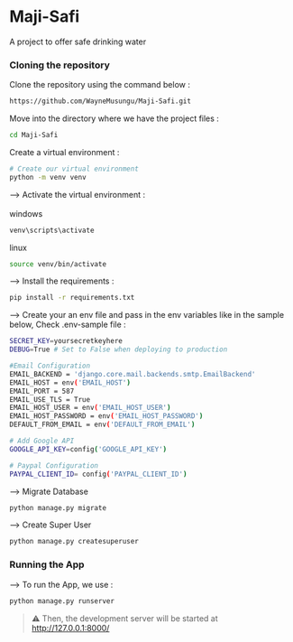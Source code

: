 # Maji-Safi
A project to offer safe drinking water

### Cloning the repository

Clone the repository using the command below :

```bash
https://github.com/WayneMusungu/Maji-Safi.git

```

Move into the directory where we have the project files :
```bash
cd Maji-Safi

```

Create a virtual environment :
```bash
# Create our virtual environment
python -m venv venv

```

--> Activate the virtual environment : <br><br>
windows
```bash
venv\scripts\activate

```
linux
```bash
source venv/bin/activate

```

--> Install the requirements :
```bash
pip install -r requirements.txt

```

--> Create your an env file and pass in the env variables like in the sample below, Check .env-sample file :
```bash
SECRET_KEY=yoursecretkeyhere
DEBUG=True # Set to False when deploying to production

#Email Configuration
EMAIL_BACKEND = 'django.core.mail.backends.smtp.EmailBackend'
EMAIL_HOST = env('EMAIL_HOST')
EMAIL_PORT = 587
EMAIL_USE_TLS = True
EMAIL_HOST_USER = env('EMAIL_HOST_USER')
EMAIL_HOST_PASSWORD = env('EMAIL_HOST_PASSWORD')
DEFAULT_FROM_EMAIL = env('DEFAULT_FROM_EMAIL')

# Add Google API
GOOGLE_API_KEY=config('GOOGLE_API_KEY')

# Paypal Configuration
PAYPAL_CLIENT_ID= config('PAYPAL_CLIENT_ID')

```


--> Migrate Database
```bash
python manage.py migrate

```

--> Create Super User
```bash
python manage.py createsuperuser

```

### Running the App

--> To run the App, we use :
```bash
python manage.py runserver

```

> ⚠ Then, the development server will be started at http://127.0.0.1:8000/
